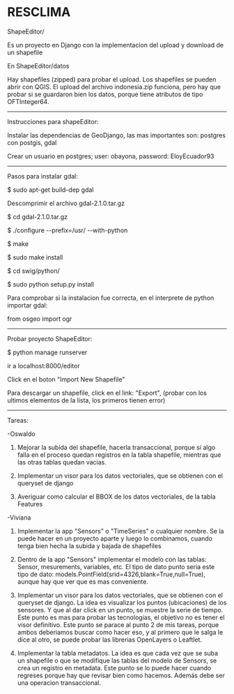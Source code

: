 # RESCLIMA

ShapeEditor/ 

Es un proyecto en Django con la implementacion del upload y download de un shapefile


En ShapeEditor/datos

Hay shapefiles (zipped) para probar el upload. Los shapefiles se pueden abrir con QGIS. El upload del archivo indonesia.zip funciona, pero hay que probar si se guardaron bien los datos, porque tiene atributos de tipo OFTInteger64. 

-------------------------
Instrucciones para shapeEditor:

Instalar las dependencias de GeoDjango, las mas importantes son: postgres con postgis, gdal

Crear un usuario en postgres; user: obayona, password: EloyEcuador93

-------------------------
Pasos para instalar gdal:

$ sudo apt-get build-dep gdal

Descomprimir el archivo gdal-2.1.0.tar.gz

$ cd gdal-2.1.0.tar.gz

$ ./configure  --prefix=/usr/ --with-python

$ make

$ sudo make install

$ cd swig/python/

$ sudo python setup.py install

Para comprobar si la instalacion fue correcta, en el interprete de python importar gdal:

from osgeo import ogr

--------------
Probar proyecto ShapeEditor:

$ python manage runserver

ir a localhost:8000/editor

Click en el boton "Import New Shapefile" 

Para descargar un shapefile, click en el link: "Export", (probar con los ultimos elementos de la lista, los primeros tienen error)


-------------------
Tareas:

-Oswaldo

1) Mejorar la subida del shapefile, hacerla transaccional, porque si algo falla en el proceso
quedan registros en la tabla shapefile, mientras que las otras tablas quedan vacias.

2) Implementar un visor para los datos vectoriales, que se obtienen con el queryset de django

3) Averiguar como calcular el BBOX de los datos vectoriales, de la tabla Features

-Viviana

1) Implementar la app "Sensors" o "TimeSeries" o cualquier nombre. Se la puede hacer en un proyecto aparte y luego lo combinamos, cuando tenga bien hecha la subida y bajada de shapefiles

2) Dentro de la app "Sensors" implementar el modelo con las tablas: Sensor, mesurements, variables, etc. El tipo de dato punto seria este tipo de dato: models.PointField(srid=4326,blank=True,null=True), aunque hay que ver que es mas conveniente.

3)  Implementar un visor para los datos vectoriales, que se obtienen con el queryset de django. La idea es visualizar los puntos (ubicaciones) de los sensores.
Y que al dar click en un punto, se muestre la serie de tiempo. Este punto es mas para probar las tecnologias, el objetivo no es tener el visor definitivo. Este punto se parace al punto 2 de mis tareas, porque ambos deberiamos buscar como hacer eso, y al primero que le salga le dice al otro, se puede probar las librerias OpenLayers o Leaftlet.

4) Implementar la tabla metadatos. La idea es que cada vez que se suba un shapefile o que se modifique las tablas del modelo de Sensors, se crea un registro en metadata.
Este punto se lo puede hacer cuando regreses porque hay que revisar bien como hacemos. Además debe ser una operacion transaccional.
